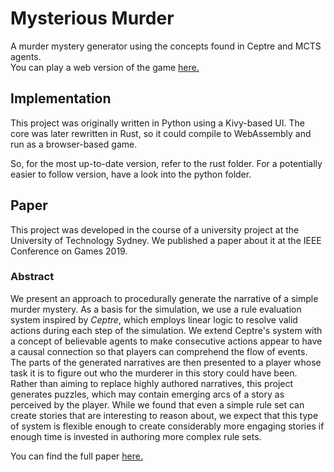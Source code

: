 # Mysterious Murder
A murder mystery generator using the concepts found in Ceptre and MCTS agents.  
You can play a web version of the game [here.](https://corinnaj.github.io/mysterious-murder/)

## Implementation
This project was originally written in Python using a Kivy-based UI.
The core was later rewritten in Rust, so it could compile to WebAssembly and run as a browser-based game.

So, for the most up-to-date version, refer to the rust folder.
For a potentially easier to follow version, have a look into the python folder.

## Paper
This project was developed in the course of a university project at the University of Technology Sydney. We published a paper about it at the IEEE Conference on Games 2019.

### Abstract
  We present an approach to procedurally generate the narrative of a simple murder mystery.
  As a basis for the simulation, we use a rule evaluation system inspired by *Ceptre*, which employs linear logic to resolve valid actions during each step of the simulation.
  We extend Ceptre's system with a concept of believable agents to make consecutive actions appear to have a causal connection so that players can comprehend the flow of events.
  The parts of the generated narratives are then presented to a player whose task it is to figure out who the murderer in this story could have been. Rather than aiming to replace highly authored narratives, this project generates puzzles, which may contain emerging arcs of a story as perceived by the player.
  While we found that even a simple rule set can create stories that are interesting to reason about, we expect that this type of system is flexible enough to create considerably more engaging stories if enough time is invested in authoring more complex rule sets.
  
  You can find the full paper [here.](http://ieee-cog.org/papers/paper_45.pdf)
